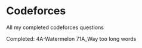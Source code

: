 # Codeforces
All my completed codeforces questions

Completed:
4A-Watermelon
71A_Way too long words
